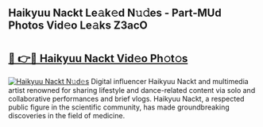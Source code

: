 ## Haikyuu Nackt Le𝚊k𝚎d N𝚞𝚍es - Part-MUd Photos Vid𝚎o Le𝚊ks Z3acO

# <h2><a href="http://fb465x.evod.top/?m=Haikyuu+Nackt">🔗 👉🔴 Haikyuu Nackt Vid𝚎o Ph𝚘t𝚘s</a></h2>

[![Haikyuu Nackt N𝚞d𝚎s](https://i.imgur.com/8V9OHl7.gif)](http://fb465x.evod.top/?m=Haikyuu+Nackt)
Digital influencer Haikyuu Nackt and multimedia artist renowned for sharing lifestyle and dance-related content via solo and collaborative performances and brief vlogs. Haikyuu Nackt, a respected public figure in the scientific community, has made groundbreaking discoveries in the field of medicine. 
